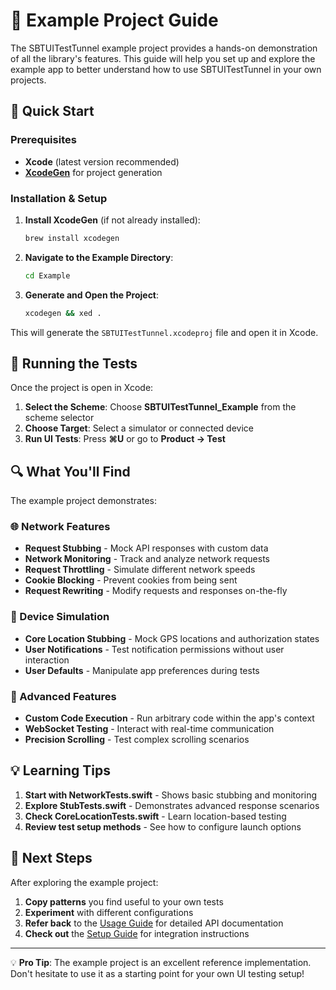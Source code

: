 # 📱 Example Project Guide

The SBTUITestTunnel example project provides a hands-on demonstration of all the library's features. This guide will help you set up and explore the example app to better understand how to use SBTUITestTunnel in your own projects.

## 🚀 Quick Start

### Prerequisites

- **Xcode** (latest version recommended)
- **[XcodeGen](https://github.com/yonaskolb/XcodeGen)** for project generation

### Installation & Setup

1. **Install XcodeGen** (if not already installed):
   ```bash
   brew install xcodegen
   ```

2. **Navigate to the Example Directory**:
   ```bash
   cd Example
   ```

3. **Generate and Open the Project**:
   ```bash
   xcodegen && xed .
   ```

This will generate the `SBTUITestTunnel.xcodeproj` file and open it in Xcode.

## 🧪 Running the Tests

Once the project is open in Xcode:

1. **Select the Scheme**: Choose **SBTUITestTunnel_Example** from the scheme selector
2. **Choose Target**: Select a simulator or connected device
3. **Run UI Tests**: Press **⌘U** or go to **Product → Test**

## 🔍 What You'll Find

The example project demonstrates:

### 🌐 Network Features
- **Request Stubbing** - Mock API responses with custom data
- **Network Monitoring** - Track and analyze network requests
- **Request Throttling** - Simulate different network speeds
- **Cookie Blocking** - Prevent cookies from being sent
- **Request Rewriting** - Modify requests and responses on-the-fly

### 📱 Device Simulation
- **Core Location Stubbing** - Mock GPS locations and authorization states
- **User Notifications** - Test notification permissions without user interaction
- **User Defaults** - Manipulate app preferences during tests

### 🔧 Advanced Features
- **Custom Code Execution** - Run arbitrary code within the app's context
- **WebSocket Testing** - Interact with real-time communication
- **Precision Scrolling** - Test complex scrolling scenarios

## 💡 Learning Tips

1. **Start with NetworkTests.swift** - Shows basic stubbing and monitoring
2. **Explore StubTests.swift** - Demonstrates advanced response scenarios
3. **Check CoreLocationTests.swift** - Learn location-based testing
4. **Review test setup methods** - See how to configure launch options

## 🎯 Next Steps

After exploring the example project:

1. **Copy patterns** you find useful to your own tests
2. **Experiment** with different configurations
3. **Refer back** to the [Usage Guide](./Usage.md) for detailed API documentation
4. **Check out** the [Setup Guide](./Setup.md) for integration instructions

---

💡 **Pro Tip**: The example project is an excellent reference implementation. Don't hesitate to use it as a starting point for your own UI testing setup!
